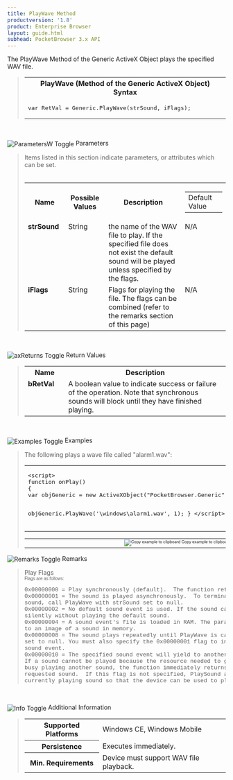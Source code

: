 ```yaml
---
title: PlayWave Method
productversion: '1.8'
product: Enterprise Browser
layout: guide.html
subhead: PocketBrowser 3.x API
---
```


The PlayWave Method of the Generic ActiveX Object plays the specified WAV file.

<div id="SyntaxSpan" style="display:block">
<blockquote>
<table class="clsSyntax" cellspacing="1" cellpadding="3" width="95%">
<tr>
<th class="clsSyntaxHeadings">PlayWave (Method of the Generic ActiveX Object) Syntax
</th>
</tr>
<tr>
<td class="clsSyntaxCells">
<pre class="clsSyntaxCells">var RetVal = Generic.PlayWave(strSound, iFlags);</pre>
</td>
</tr>
</table>
</blockquote><br></div>
<p class="clsRef"><span class="ToggleView" onclick="ToggleSpan('ParametersWSpan', 'imgParametersWToggle')"><img align="absmiddle" id="imgParametersWToggle" alt="ParametersW Toggle" onmouseover="this.style.cursor='hand'" src="../Resources/ToggleCollapse.gif&#xA;					"></span>
Parameters
</p>
<div id="ParametersWSpan" style="display:block">
<blockquote>
Items listed in this section indicate parameters, or attributes which can be set.
<BR><BR><table class="clsSyntax" cellspacing="1" cellpadding="3" width="95%">
<col width="20%">
<col width="20%">
<col width="38%">
<col width="22%">
<tr>
<th class="clsSyntaxHeadings">Name</th>
<th class="clsSyntaxHeadings">Possible Values</th>
<th class="clsSyntaxHeadings">Description</th>
<th class="clsSyntaxHeadings">
<table cellspacing="0" cellpadding="0">
<tr>
  <td width="85%" class="clsSyntaxHeadings" style="border-bottom-style: none;">Default Value</td>
</tr>
</table>
</th>
</tr>
<tr>
<td valign="top" class="clsSyntaxCells"><b>strSound</b></td>
<td valign="top" class="clsSyntaxCells">String</td>
<td valign="top" class="clsSyntaxCells">the name of the WAV file to play.  If the specified file does not exist the default sound will be played unless specified by the flags.</td>
<td valign="top" class="clsSyntaxCells">N/A</td>
</tr>
<tr>
<td valign="top" class="clsSyntaxCells"><b>iFlags</b></td>
<td valign="top" class="clsSyntaxCells">String</td>
<td valign="top" class="clsSyntaxCells">Flags for playing the file. The flags can be combined (refer to the remarks section of this page)</td>
<td valign="top" class="clsSyntaxCells">N/A</td>
</tr>
</table>
</blockquote><br></div>
<p class="clsRef"><span class="ToggleView" onclick="ToggleSpan('axReturnsSpan', 'aximgReturnsToggle')"><img align="absmiddle" id="aximgReturnsToggle" alt="axReturns Toggle" onmouseover="this.style.cursor='hand'" src="../Resources/ToggleCollapse.gif"></span>
Return Values
</p>
<div id="axReturnsSpan" style="display:block">
<blockquote>
<table class="clsSyntax" cellspacing="1" cellpadding="3" width="95%">
<col width="20%">
<col width="80%">
<tr>
<th class="clsSyntaxHeadings">Name</th>
<th class="clsSyntaxHeadings">Description</th>
</tr>
<tr>
<td class="clsSyntaxCells" valign="top"><b>bRetVal</b></td>
<td class="clsSyntaxCells" style="text-align:left;">A boolean value to indicate success or failure of the operation.  Note that synchronous sounds will block until they have finished playing.</td>
</tr>
</table>
</blockquote><br></div>
<p class="clsRef"><span class="ToggleView" onclick="ToggleSpan('ExamplesSpan', 'imgExamplesToggle')"><img align="absmiddle" id="imgExamplesToggle" alt="Examples Toggle" onmouseover="this.style.cursor='hand'" src="../Resources/ToggleCollapse.gif"></span>
Examples
</p>
<div id="ExamplesSpan" style="display:block">
<blockquote>
<p>The following plays a wave file called "alarm1.wav":</p>
<table class="clsSyntax" cellspacing="1" cellpadding="3" width="95%">
<tr>
<td>
<pre class="clsSyntaxCells">
&lt;script&gt;
function onPlay()
{
var objGeneric = new ActiveXObject("PocketBrowser.Generic");

objGeneric.PlayWave('\\windows\\alarm1.wav', 1);
}
&lt;/script&gt;
</pre>
</td>
</tr>
</table>
<table cellspacing="1" cellpadding="3" width="95%">
<col width="85%">
<col width="15%">
<tr align="right">
<td></td>
<td valign="bottom" style="border-bottom-style: none;font-weight:normal;font-size:xx-small;"><nobr><img id="imgCopyDefaults" alt="Copy example to clipboard" onmouseover="this.style.cursor='hand'" src="../Resources/CopyDefaults.gif" onclick="CopyTemplate('ID0EAC');">
	Copy example to clipboard
</nobr></td>
</tr>
</table>
<div id="Examples" style="display:none"><textarea id="ID0EAC">&lt;!-- 
The following plays a wave file called "alarm1.wav":
--&gt;

&lt;script&gt;
function onPlay()
{
var objGeneric = new ActiveXObject("PocketBrowser.Generic");

objGeneric.PlayWave('\\windows\\alarm1.wav', 1);
}
&lt;/script&gt;
</textarea></div>
</blockquote>
</div>
<p class="clsRef"><span class="ToggleView" onclick="ToggleSpan('RemarksSpan', 'imgRemarksToggle')"><img align="absmiddle" id="imgRemarksToggle" alt="Remarks Toggle" onmouseover="this.style.cursor='hand'" src="../Resources/ToggleCollapse.gif"></span>
Remarks
</p>
<div id="RemarksSpan" style="display:block">
<blockquote>
<DIV class="clsRef">Play Flags</DIV>
<DIV style="font-family:verdana,arial,helvetica;font-size:x-small;">Flags are as follows:</DIV>
<pre style="font-family:courier;font-size:small;">
0x00000000 = Play synchronously (default).  The function returns after the sound event completes.
0x00000001 = The sound is played asynchronously.  To terminate an asynchronously played waveform 
sound, call PlayWave with strSound set to null.
0x00000002 = No default sound event is used. If the sound cannot be found, PlayWave returns 
silently without playing the default sound.
0x00000004 = A sound event's file is loaded in RAM. The parameter specified by strSound must point 
to an image of a sound in memory.
0x00000008 = The sound plays repeatedly until PlayWave is called again with the strSound parameter 
set to null. You must also specify the 0x00000001 flag to indicate an asynchronous 
sound event.
0x00000010 = The specified sound event will yield to another sound event that is already playing. 
If a sound cannot be played because the resource needed to generate that sound is 
busy playing another sound, the function immediately returns without playing the 
requested sound.  If this flag is not specified, PlaySound attempts to stop the 
currently playing sound so that the device can be used to play the new sound.
</pre>
</blockquote><br></div>
<p class="clsRef"><span class="ToggleView" onclick="ToggleSpan('InfoSpan', 'imgInfoToggle')"><img align="absmiddle" id="imgInfoToggle" alt="Info Toggle" onmouseover="this.style.cursor='hand'" src="../Resources/ToggleCollapse.gif"></span>
Additional Information
</p>
<div id="InfoSpan" style="display:block">
<blockquote>
<table>
<tr>
<th>Supported Platforms</th>
<td>Windows CE, Windows Mobile</td>
</tr>
<tr>
<th>Persistence</th>
<td>Executes immediately.</td>
</tr>
<tr>
<th>Min. Requirements</th>
<td>Device must support WAV file playback.</td>
</tr>
</table>
</blockquote><br></div>
<div id="DefaultParamsSpan" style="display:none">
<pre><textarea id="DefaultParameters"></textarea></pre>
</div>
